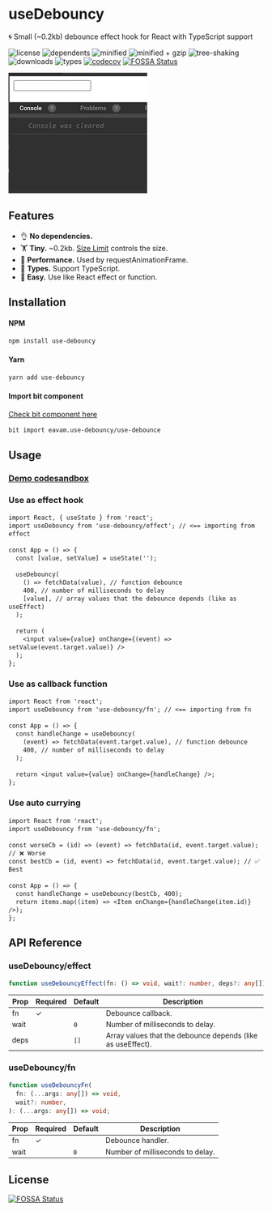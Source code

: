 # useDebouncy

🌀 Small (~0.2kb) debounce effect hook for React with TypeScript support

![license](https://badgen.net/npm/license/use-debouncy)
![dependents](https://badgen.net/npm/dependents/use-debouncy)
![minified](https://badgen.net/bundlephobia/min/use-debouncy)
![minified + gzip](https://badgen.net/bundlephobia/minzip/use-debouncy)
![tree-shaking](https://badgen.net/bundlephobia/tree-shaking/use-debouncy)
![downloads](https://badgen.net/npm/dm/use-debouncy)
![types](https://badgen.net/npm/types/use-debouncy)
[![codecov](https://codecov.io/gh/eavam/use-debouncy/branch/main/graph/badge.svg)](https://codecov.io/gh/eavam/use-debouncy)
[![FOSSA Status](https://app.fossa.com/api/projects/git%2Bgithub.com%2Feavam%2Fuse-debouncy.svg?type=shield)](https://app.fossa.com/projects/git%2Bgithub.com%2Feavam%2Fuse-debouncy?ref=badge_shield)

![](assets/example.gif)

## Features

- 👌 **No dependencies.**
- 🏋️‍ **Tiny.** ~0.2kb. [Size Limit](https://github.com/ai/size-limit) controls the size.
- 🦾 **Performance.** Used by requestAnimationFrame.
- 📖 **Types.** Support TypeScript.
- 🎣 **Easy.** Use like React effect or function.

## Installation

#### NPM

```sh
npm install use-debouncy
```

#### Yarn

```sh
yarn add use-debouncy
```

#### Import bit component

[Check bit component here](https://bit.dev/eavam/use-debouncy/use-debounce)

```sh
bit import eavam.use-debouncy/use-debounce
```

## Usage

### [Demo codesandbox](https://codesandbox.io/s/example-use-debouncy-ynfuq?expanddevtools=1&fontsize=14&theme=dark)

### Use as effect hook

```tsx
import React, { useState } from 'react';
import useDebouncy from 'use-debouncy/effect'; // <== importing from effect

const App = () => {
  const [value, setValue] = useState('');

  useDebouncy(
    () => fetchData(value), // function debounce
    400, // number of milliseconds to delay
    [value], // array values that the debounce depends (like as useEffect)
  );

  return (
    <input value={value} onChange={(event) => setValue(event.target.value)} />
  );
};
```

### Use as callback function

```tsx
import React from 'react';
import useDebouncy from 'use-debouncy/fn'; // <== importing from fn

const App = () => {
  const handleChange = useDebouncy(
    (event) => fetchData(event.target.value), // function debounce
    400, // number of milliseconds to delay
  );

  return <input value={value} onChange={handleChange} />;
};
```

### Use auto currying

```tsx
import React from 'react';
import useDebouncy from 'use-debouncy/fn';

const worseCb = (id) => (event) => fetchData(id, event.target.value); // ❌ Worse
const bestCb = (id, event) => fetchData(id, event.target.value); // ✅ Best

const App = () => {
  const handleChange = useDebouncy(bestCb, 400);
  return items.map((item) => <Item onChange={handleChange(item.id)} />);
};
```

## API Reference

### useDebouncy/effect

```typescript
function useDebouncyEffect(fn: () => void, wait?: number, deps?: any[]): void;
```

| Prop | Required | Default | Description                                                 |
| ---- | -------- | ------- | ----------------------------------------------------------- |
| fn   | ✓        |         | Debounce callback.                                          |
| wait |          | `0`     | Number of milliseconds to delay.                            |
| deps |          | `[]`    | Array values that the debounce depends (like as useEffect). |

### useDebouncy/fn

```typescript
function useDebouncyFn(
  fn: (...args: any[]) => void,
  wait?: number,
): (...args: any[]) => void;
```

| Prop | Required | Default | Description                      |
| ---- | -------- | ------- | -------------------------------- |
| fn   | ✓        |         | Debounce handler.                |
| wait |          | `0`     | Number of milliseconds to delay. |

## License

[![FOSSA Status](https://app.fossa.com/api/projects/git%2Bgithub.com%2Feavam%2Fuse-debouncy.svg?type=large)](https://app.fossa.com/projects/git%2Bgithub.com%2Feavam%2Fuse-debouncy?ref=badge_large)

